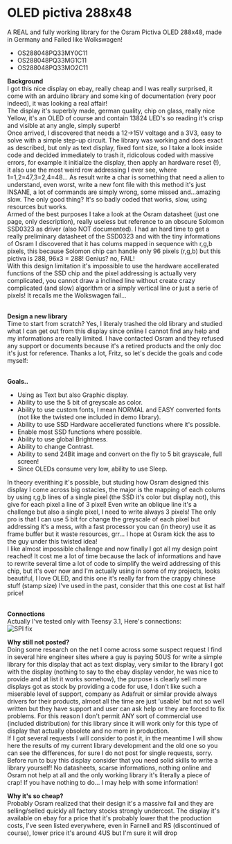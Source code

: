 # OLED pictiva 288x48
A REAL and fully working library for the Osram Pictiva OLED 288x48, made in Germany and Failed like Wolkswagen!<br>

- OS288048PQ33MY0C11
- OS288048PQ33MG1C11
- OS288048PQ33MO2C11

<b>Background</b><br>
I got this nice display on ebay, really cheap and I was really surprised, it come with an arduino library and some king of documentation (very poor indeed), it was looking a real affair!<br>
The display it's superbly made, german quality, chip on glass, really nice Yellow, it's an OLED of course and contain 13824 LED's so reading it's crisp and visible at any angle, simply superb!<br>
Once arrived, I discovered that needs a 12->15V voltage and a 3V3, easy to solve with a simple step-up circuit. The library was working and does exact as described, but only as text display, fixed font size, so I take a look inside code and decided immediately to trash it, ridicolous coded with massive errors, for example it initialize the display, then apply an hardware reset (!), it also use the most weird row addressing I ever see, where 1=1,2=47,3=2,4=48... As result write a char is something that need a alien to understand, even worst, write a new font file with this method it's just INSANE,  a lot of commands are simply wrong, some missed and...amazing slow. The only good thing? It's so badly coded that works, slow, using resources but works.<br>
Armed of the best purposes I take a look at the Osram datasheet (just one page, only description), really useless but reference to an obscure Solomon SSD0323 as driver (also NOT documented). I had an hard time to get a really preliminary datasheet of the SSD0323 and with the tiny informations of Osram I discovered that it has colums mapped in sequence with r,g,b pixels, this because Solomon chip can handle only 96 pixels (r,g,b) but this pictiva is 288, 96x3 = 288! Genius? no, FAIL!<br>
With this design limitation it's impossible to use the hardware accellerated functions of the SSD chip and the pixel addressing is actually very complicated, you cannot draw a inclined line without create crazy complicated (and slow) algorithm or a simply vertical line or just a serie of pixels! It recalls me the Wolkswagen fail...<br><br>

<b>Design a new library</b><br>
Time to start from scratch? Yes, I literaly trashed the old library and studied what I can get out from this display since online I cannot find any help and my informations are really limited. I have contacted Osram and they refused any support or documents because it's a retired products and the only doc it's just for reference. Thanks a lot, Fritz, so let's decide the goals and code myself:<br><br>

<b>Goals..</b><br>
 - Using as Text but also Graphic display.
 - Ability to use the 5 bit of greyscale as color.
 - Ability to use custom fonts, I mean NORMAL and EASY converted fonts (not like the twisted one included in demo library).
 - Ability to use SSD Hardware accellerated functions where it's possible.
 - Enable most SSD functions where possible.
 - Ability to use global Brightness.
 - Ability to change Contrast.
 - Ability to send 24Bit image and convert on the fly to 5 bit grayscale, full screen!
 - Since OLEDs consume very low, ability to use Sleep.

In theory everithing it's possible, but studing how Osram designed this display I come across big ostacles, the major is the mapping of each colums by using r,g,b lines of a single pixel (the SSD it's color but display not), this give for each pixel a line of 3 pixel! Even write an oblique line it's a challenge but also a single pixel, I need to write always 3 pixels! The only pro is that I can use 5 bit for change the greyscale of each pixel but addressing it's a mess, with a fast processor you can (in theory) use it as frame buffer but it waste resources, grr... I hope at Osram kick the ass to the guy under this twisted idea!<br>
I like almost impossible challenge and now finally I got all my design point reached! It cost me a lot of time because the lack of informations and have to rewrite several time a lot of code to simplify the weird addressing of this chip, but it's over now and I'm actually using in some of my projects, looks beautiful, I love OLED, and this one it's really far from the crappy chinese stuff (stamp size) I've used in the past, consider that this one cost at list half price!<br><br>

<b>Connections</b><br>
Actually I've tested only with Teensy 3.1, Here's connections:<br>
![SPI fix](https://github.com/sumotoy/OLED_pictivaWide/docs/PictivaTeensy.png)

<b>Why still not posted?</b><br>
Doing some research on the net I come across some suspect request I find in several hire engineer sites where a guy is paying 50US for write a simple library for this display that act as text display, very similar to the library I got with the display (nothing to say to the ebay display vendor, he was nice to provide and at list it works somehow), the purpose is clearly sell more displays got as stock by providing a code for use, I don't like such a miserable level of support, company as Adafruit or similar provide always drivers for their products, almost all the time are just 'usable' but not so well written but they have support and user can ask help or they are forced to fix problems. For this reason I don't permit ANY sort of commercial use (included distribution) for this library since it will work only for this type of display that actually obsolete and no more in production.<br>
If I got several requests I will consider to post it, in the meantime I will show here the results of my current library development and the old one so you can see the differences, for sure I do not post for single requests, sorry.<br>
Before run to buy this display consider that you need solid skills to write a library yourself! No datasheets, scarse informations, nothing online and Osram not help at all and the only working library it's literally a piece of crap! If you have nothing to do... I may help with some information!<br>

<b>Why it's so cheap?</b><br>
Probably Osram realized that their design it's a massive fail and they are selling/selled quickly all factory stocks strongly undercost. The display it's available on ebay for a price that it's probably lower that the production costs, I've seen listed everywhere, even in Farnell and RS (discontinued of course), lower price it's around 4US but I'm sure it will drop<br>
